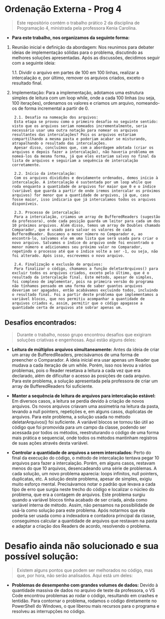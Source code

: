 # Ordenação Externa - Prog 4
> Este repositório contém o trabalho prático 2 da disciplina de Programação 4, ministrada pela professora Kenia Carolina.

* **Para este trabalho, nos organizamos da seguinte forma:**

1. Reunião inicial e definição da abordagem: Nos reunimos para debater ideias de implementação sólidas para o problema, discutindo as melhores soluções apresentadas. Após as discussões, decidimos seguir com a seguinte ideia:

    1.1. Dividir o arquivo em partes de 100 em 100 linhas, realizar a intercalação e, por último, remover os arquivos criados, exceto o resultado final.

2. Implementação:
Para a implementação, adotamos uma estrutura simples de leitura com um loop while, onde a cada 100 linhas (ou seja, 100 iterações), ordenamos os valores e criamos um arquivo, nomeando-os de forma incremental a partir de 0.

        2.1. Desafio na nomeação dos arquivos:
        Esta etapa se provou como o primeiro desafio no seguinte sentido: visto que os arquivos seriam nomeados incrementalmente, seria necessário usar uma outra notação para nomear os arquivos resultantes das intercalações? Pois os arquivos estariam compartilhando a mesma pasta e poderiam acabar se misturando, atrapalhando o resultado das intercalações.
        Apesar disso, concluímos que, com a abordagem adotada (criar os arquivos e depois fazer a intercalação), não haveria problema em nomeá-los da mesma forma, já que eles estariam salvos no final da lista de arquivos e seguiriam a sequência de intercalação corretamente.

        2.2. Início da intercalação:
        Com os arquivos divididos e devidamente ordenados, demos início à intercalação. A intercalação é sustentada por um loop while que roda enquanto a quantidade de arquivos for maior que 0 e o índice (variável que guarda a partir de onde iremos intercalar os próximos arquivos) for menor que a quantidade de arquivos, já que, caso fosse maior, isso indicaria que já intercalamos todos os arquivos disponíveis.

        2.3. Processo de intercalação:
        Para a intercalação, criamos um array de BufferedReaders (sugestão da professora), onde cada posição guarda um leitor para cada um dos 10 próximos arquivos. Além disso, temos um array de Doubles chamado Comparador, que é usado para salvar os valores de cada BufferedReader. Buscamos o menor número no Comparador e, ao encontrá-lo, salvamos ele em uma lista que será usada para criar o novo arquivo. Salvamos o índice do arquivo onde foi encontrado o menor número e adicionamos seu próximo valor no Comparador, repetindo o processo até que o índice volte a ser -1, ou seja, não foi alterado. Após isso, escrevemos o novo arquivo.

        2.4. Finalização e exclusão de arquivos:
        Para finalizar o código, chamamos a função deletarArquivos() para excluir todos os arquivos criados, exceto pelo último, que é o resultado da intercalação final. Este método, apesar de simples, foi complexo de implementar, pois na primeira versão do programa não tínhamos pensado em uma forma de saber quantos arquivos deveriam ser apagados, então acabávamos excluindo todos, incluindo o resultado final. Foi a partir deste problema que implementamos a variável blocos, que nos permitiu acompanhar a quantidade de arquivos criados e, assim, permitir que o código apagasse a quantidade certa de arquivos até sobrar apenas um.

## Desafios encontrados:
> Durante o trabalho, nosso grupo encontrou desafios que exigiram soluções criativas e engenhosas. Aqui estão alguns deles:

* **Leitura de múltiplos arquivos simultaneamente:**
Antes da ideia de criar um array de BufferedReaders, precisávamos de uma forma de preencher o Comparador. A ideia inicial era usar apenas um Reader que mudava a cada iteração de um while. Porém, isso nos levou a vários problemas, pois o Reader resetava a leitura a cada vez que era declarado, além de dificultar o acesso às posições de cada arquivo. Para este problema, a solução apresentada pela professora de criar um array de BufferedReaders foi suficiente.

* **Manter a sequência de leitura de arquivos para intercalação estável:**
Em diversos casos, a leitura se perdia devido à criação de novos arquivos. Os novos arquivos criavam uma assimetria na leitura da pasta, levando a null pointers, repetições e, em alguns casos, duplicatas de arquivos. Para este problema, a solução usada no método deletarArquivos() foi suficiente. A variável blocos se tornou tão útil ao código que foi promovida para um campo da classe, podendo ser acessada por todos os métodos, reestruturando o código de uma forma mais prática e sequencial, onde todos os métodos mantinham registros de suas ações através desta variável.

* **Controlar a quantidade de arquivos a serem intercalados:**
Perto do final da execução do código, o método de intercalação tentava pegar 10 arquivos para fazer a intercalação. Porém, em alguns casos, restavam menos do que 10 arquivos, desencadeando uma série de problemas. A cada solução, um novo problema aparecia: loops infinitos, null pointers, duplicatas, etc. A solução deste problema, apesar de simples, exigiu muito esforço mental. Precisávamos notar o padrão que levava a cada tipo de erro que surgia neste trecho do código e localizar o núcleo do problema, que era a contagem de arquivos. Este problema surgiu quando a variável blocos tinha acabado de ser criada, ainda como variável interna de método. Assim, não pensamos na possibilidade de usá-la como solução para este problema. Após notarmos que ela poderia ser usada como a indexadora e contadora principal da classe, conseguimos calcular a quantidade de arquivos que restavam na pasta e adaptar a criação dos Readers de acordo, resolvendo o problema.

# Desafio ainda não solucionado e sua possível solução:
> Existem alguns pontos que podem ser melhorados no código, mas que, por hora, não serão analisados. Aqui está um deles:

* **Problemas de desempenho com grandes volumes de dados:**
Devido à quantidade massiva de dados no arquivo de teste da professora, o VS Code encontrou problemas ao rodar o código, resultando em crashes e lentidão. Para contornar o problema, rodamos o código diretamente no PowerShell do Windows, o que liberou mais recursos para o programa e resolveu as interrupções no código.